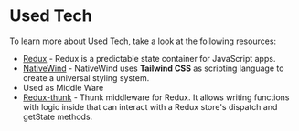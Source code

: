 # Used Tech

To learn more about Used Tech, take a look at the following resources:

- [Redux](https://redux.js.org/introduction/getting-started) - Redux is a predictable state container for JavaScript apps.
- [NativeWind](https://www.nativewind.dev/quick-starts/react-native-cli) - NativeWind uses **Tailwind CSS** as scripting language to create a universal styling system.
- Used as Middle Ware
- [Redux-thunk](https://github.com/reduxjs/redux-thunk) - Thunk middleware for Redux. It allows writing functions with logic inside that can interact with a Redux store's dispatch and getState methods.
